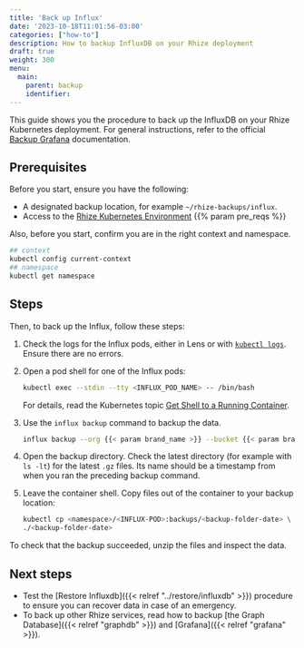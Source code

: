 ```yaml
---
title: 'Back up Influx'
date: '2023-10-18T11:01:56-03:00'
categories: ["how-to"]
description: How to backup InfluxDB on your Rhize deployment
draft: true
weight: 300
menu:
  main:
    parent: backup
    identifier:
---
```


This guide shows you the procedure to back up the InfluxDB on your Rhize Kubernetes deployment.
For general instructions, refer to the official [Backup Grafana](https://grafana.com/docs/grafana/latest/administration/back-up-grafana/) documentation.

## Prerequisites

Before you start, ensure you have the following:

- A designated backup location, for example `~/rhize-backups/influx`.
- Access to the [Rhize Kubernetes Environment](/deploy/install/setup-kubernetes)
{{% param pre_reqs %}}


Also, before you start, confirm you are in the right context and namespace.

```bash
## context
kubectl config current-context
## namespace
kubectl get namespace
```


## Steps

Then, to back up the Influx, follow these steps:

1. Check the logs for the Influx pods, either in Lens or with [`kubectl logs`](https://kubernetes.io/docs/reference/generated/kubectl/kubectl-commands#logs).
    Ensure there are no errors.

1. Open a pod shell for one of the Influx pods:

    ```bash
    kubectl exec --stdin --tty <INFLUX_POD_NAME> -- /bin/bash
    ```

    For details, read the Kubernetes topic [Get Shell to a Running Container](https://kubernetes.io/docs/tasks/debug/debug-application/get-shell-running-container/).

1. Use the `influx backup` command to backup the data.

    ```bash
    influx backup --org {{< param brand_name >}} --bucket {{< param brand_name >}}  --token <token-here> /backups/$(date +"%Y-%m-%dT%H.%M.%S")
    ```

1. Open the backup directory. Check the latest directory (for example with `ls -lt`) for the latest `.gz` files. Its name should be a timestamp from when you ran the preceding backup command.

1. Leave the container shell. Copy files out of the container to your backup location:

   ```bash
   kubectl cp <namespace>/<INFLUX-POD>:backups/<backup-folder-date> \
   ./<backup-folder-date>
   ```

To check that the backup succeeded, unzip the files and inspect the data.

## Next steps

- Test the [Restore Influxdb]({{< relref "../restore/influxdb" >}}) procedure to ensure you can recover data in case of an emergency.
- To back up other Rhize services, read how to backup [the Graph Database]({{< relref "graphdb" >}}) and [Grafana]({{< relref "grafana" >}}).
